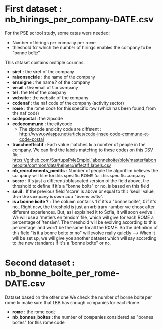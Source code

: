 # First dataset : nb_hirings_per_company-DATE.csv

For the PSE school study, some datas were needed : 
- Number of hirings per company per rome
- threshold for which the number of hirings enables the company to be "bonne boîte"

This dataset contains multiple columns: 
- **siret** : the siret of the company
- **raisonsociale** : the name of the company
- **enseigne** : the name ? of the company
- **email** : the email of the company
- **tel** : the tel of the company
- **website** : the website of the company
- **codenaf** : the naf code of the company (activity sector)
- **rome** : the rome code for this specific row (which has been found, from the naf code)
- **codepostal** : the zipcode
- **codecommune** : the citycode
    - The zipcode and city code are different : http://www.owlapps.net/articles/code-insee-code-commune-et-code-postal 
- **trancheeffectif** : Each value matches to a number of people in the company. We can find the labels matching to these codes on this CSV file : https://github.com/StartupsPoleEmploi/labonneboite/blob/master/labonneboite/common/data/helpers/effectif_labels.csv 
- **nb_recrutements_predits** : Number of people the algorithm believes the company will hire for this specific ROME for this specific company
- **score** : It's just a different/obfuscated version of the field above, the threshold to define if it's a "bonne boîte" or no, is based on this field
- **seuil** : If the previous field 'score' is above or equal to this 'seuil' value, then the company is seen as a "bonne boîte".
- **is a bonne boite ?** : The column contains 1 if it's a "bonne boîte", 0 if it's not. Right now, the threshold is just an arbitrary number we chose after different experiences. But, as i explained it to Sofia, it will soon evolve : We will use a 'metiers en tension' file, which will give for each ROME a percentage of 'tension'. The threshold will be evolving according to this percentage, and won't be the same for all the ROME. So the definition of this field "is it a bonne boite or no" will evolve really quickly --> When it will be set up, we will give you another dataset which will say according to the new standards if it's a "bonne boîte" or no. 

# Second dataset : nb_bonne_boite_per_rome-DATE.csv

Dataset based on the other one
We check the number of bonne boite per rome to make sure that LBB has enough companies for each Rome.

- **rome** : the rome code
- **nb_bonnes_boites** : the number of companies considered as "bonnes boites" for this rome code
